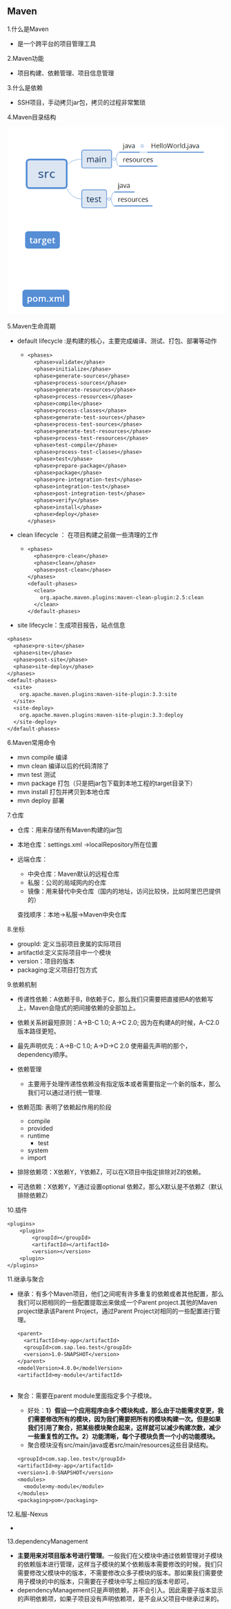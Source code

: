## Maven

1.什么是Maven

- 是一个跨平台的项目管理工具

2.Maven功能

- 项目构建、依赖管理、项目信息管理

3.什么是依赖

- SSH项目，手动拷贝jar包，拷贝的过程非常繁琐

4.Maven目录结构

![Maven_Content_Structure](./resource/maven_structure.png)

5.Maven生命周期

- default lifecycle :是构建的核心，主要完成编译、测试、打包、部署等动作

  - ```
    <phases>
      <phase>validate</phase>
      <phase>initialize</phase>
      <phase>generate-sources</phase>
      <phase>process-sources</phase>
      <phase>generate-resources</phase>
      <phase>process-resources</phase>
      <phase>compile</phase>
      <phase>process-classes</phase>
      <phase>generate-test-sources</phase>
      <phase>process-test-sources</phase>
      <phase>generate-test-resources</phase>
      <phase>process-test-resources</phase>
      <phase>test-compile</phase>
      <phase>process-test-classes</phase>
      <phase>test</phase>
      <phase>prepare-package</phase>
      <phase>package</phase>
      <phase>pre-integration-test</phase>
      <phase>integration-test</phase>
      <phase>post-integration-test</phase>
      <phase>verify</phase>
      <phase>install</phase>
      <phase>deploy</phase>
    </phases>
    ```

- clean lifecycle ： 在项目构建之前做一些清理的工作

  - ```
    <phases>
      <phase>pre-clean</phase>
      <phase>clean</phase>
      <phase>post-clean</phase>
    </phases>
    <default-phases>
      <clean>
        org.apache.maven.plugins:maven-clean-plugin:2.5:clean
      </clean>
    </default-phases>
    ```

- site lifecycle：生成项目报告，站点信息

```
<phases>
  <phase>pre-site</phase>
  <phase>site</phase>
  <phase>post-site</phase>
  <phase>site-deploy</phase>
</phases>
<default-phases>
  <site>
    org.apache.maven.plugins:maven-site-plugin:3.3:site
  </site>
  <site-deploy>
    org.apache.maven.plugins:maven-site-plugin:3.3:deploy
  </site-deploy>
</default-phases>
```

6.Maven常用命令

- mvn compile 编译
- mvn clean 编译以后的代码清除了
- mvn test 测试
- mvn package 打包（只是把jar包下载到本地工程的target目录下）
- mvn install 打包并拷贝到本地仓库
- mvn deploy 部署

7.仓库

- 仓库：用来存储所有Maven构建的jar包

- 本地仓库：settings.xml ->localRepository所在位置

- 远端仓库：

  - 中央仓库：Maven默认的远程仓库
  - 私服：公司的局域网内的仓库
  - 镜像：用来替代中央仓库（国内的地址，访问比较快，比如阿里巴巴提供的）

  查找顺序：本地->私服->Maven中央仓库

8.坐标

- groupId: 定义当前项目隶属的实际项目
- artifactId:定义实际项目中一个模块
- version：项目的版本
- packaging:定义项目打包方式

9.依赖机制

- 传递性依赖：A依赖于B，B依赖于C，那么我们只需要把直接把A的依赖写上，Maven会隐式的把间接依赖的全部加上。


- 依赖关系树最短原则：A->B-C 1.0; A->C 2.0; 因为在构建A的时候，A-C2.0版本路径更短。
- 最先声明优先：A->B-C 1.0; A->D->C 2.0 使用最先声明的那个，dependency顺序。
- 依赖管理
  - 主要用于处理传递性依赖没有指定版本或者需要指定一个新的版本，那么我们可以通过<dependencyManagement>进行统一管理.
- 依赖范围: 表明了依赖起作用的阶段
  - compile
  - provided
  - runtime
    - test
  - system
  - import
- 排除依赖项：X依赖Y，Y依赖Z，可以在X项目中指定排除对Z的依赖。
- 可选依赖：X依赖Y，Y通过设置optional 依赖Z，那么X默认是不依赖Z（默认排除依赖Z）



10.插件

```
<plugins>
	<plugin>
		<groupId></groupId>
		<artifactId></artifactId>
		<version></version>
	<plugin>
</plugins>
```

11.继承与聚合

- 继承：有多个Maven项目，他们之间呢有许多重复的依赖或者其他配置，那么我们可以把相同的一些配置提取出来做成一个Parent project.其他的Maven project继承该Parent Project，通过Parent Project对相同的一些配置进行管理。

  ```
  <parent>
    <artifactId>my-app</artifactId>
    <groupId>com.sap.leo.test</groupId>
    <version>1.0-SNAPSHOT</version>
  </parent>
  <modelVersion>4.0.0</modelVersion>
  <artifactId>my-module</artifactId>
     
  ```

- 聚合：需要在parent module里面指定多个子模块。

  - 好处：**1）假设一个应用程序由多个模块构成，那么由于功能需求变更，我们需要修改所有的模块，因为我们需要把所有的模块构建一次。但是如果我们引用了聚合，把某些模块聚合起来，这样就可以减少构建次数，减少一些重复性的工作。2）功能清晰，每个子模块负责一个小的功能模块。**
  - 聚合模块没有src/main/java或者src/main/resources这些目录结构。

  ```
  <groupId>com.sap.leo.test</groupId>
  <artifactId>my-app</artifactId>
  <version>1.0-SNAPSHOT</version>
  <modules>
  	<module>my-module</module>
  </modules>
  <packaging>pom</packaging>
  ```

12.私服-Nexus

- ​

13.dependencyManagement

- **主要用来对项目版本号进行管理**。一般我们在父模块中通过依赖管理对子模块的依赖版本进行管理，这样当子模块的某个依赖版本需要修改的时候，我们只需要修改父模块中的版本，不需要修改众多子模块的版本。那如果我们需要使用子模块的中的版本，只需要在子模块中写上相应的版本号即可。
- dependencyManagement只是声明依赖，并不会引入。因此需要子版本显示的声明依赖项，如果子项目没有声明依赖项，是不会从父项目中继承过来的。